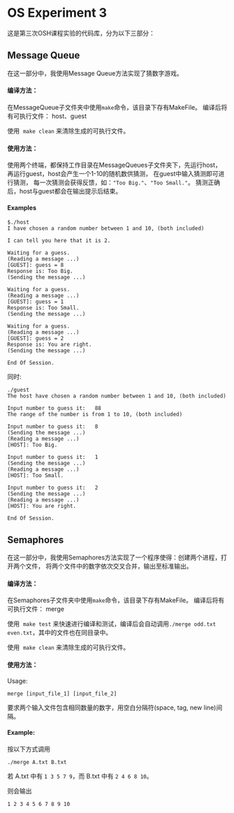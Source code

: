 # OS Experiment 3

这是第三次OSH课程实验的代码库，分为以下三部分：

## Message Queue

在这一部分中，我使用Message Queue方法实现了猜数字游戏。

#### 编译方法：

在MessageQueue子文件夹中使用`make`命令，该目录下存有MakeFile。
编译后将有可执行文件： host、guest

使用  `make clean` 来清除生成的可执行文件。

#### 使用方法：

使用两个终端，都保持工作目录在MessageQueues子文件夹下，先运行host，
再运行guest，host会产生一个1-10的随机数供猜测，
在guest中输入猜测即可进行猜测，
每一次猜测会获得反馈，如：`"Too Big."`、`"Too Small."`。
猜测正确后，host与guest都会在输出提示后结束。

#### Examples

```
$./host 
I have chosen a random number between 1 and 10, (both included)

I can tell you here that it is 2.

Waiting for a guess.
(Reading a message ...)
[GUEST]: guess = 8
Response is: Too Big.
(Sending the message ...)

Waiting for a guess.
(Reading a message ...)
[GUEST]: guess = 1
Response is: Too Small.
(Sending the message ...)

Waiting for a guess.
(Reading a message ...)
[GUEST]: guess = 2
Response is: You are right.
(Sending the message ...)

End Of Session.
```

同时:

```
./guest 
The host have chosen a random number between 1 and 10, (both included)

Input number to guess it:	88
The range of the number is from 1 to 10, (both included)

Input number to guess it:	8
(Sending the message ...)
(Reading a message ...)
[HOST]: Too Big.

Input number to guess it:	1
(Sending the message ...)
(Reading a message ...)
[HOST]: Too Small.

Input number to guess it:	2
(Sending the message ...)
(Reading a message ...)
[HOST]: You are right.

End Of Session.
```

## Semaphores

在这一部分中，我使用Semaphores方法实现了一个程序使得：创建两个进程，打开两个文件，
将两个文件中的数字依次交叉合并，输出至标准输出。

#### 编译方法：

在Semaphores子文件夹中使用`make`命令，该目录下存有MakeFile。
编译后将有可执行文件： merge

使用  `make test` 来快速进行编译和测试，编译后会自动调用`./merge odd.txt even.txt`，其中的文件也在同目录中。

使用  `make clean` 来清除生成的可执行文件。

#### 使用方法：

Usage:
```
merge [input_file_1] [input_file_2]
```
要求两个输入文件包含相同数量的数字，用空白分隔符(space, tag, new line)间隔。

#### Example:

按以下方式调用

```
./merge A.txt B.txt
```

若 A.txt 中有 `1 3 5 7 9`，而 B.txt 中有 `2 4 6 8 10`。

则会输出 

```
1 2 3 4 5 6 7 8 9 10
```
